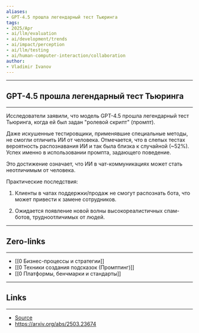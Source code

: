 ```yaml
---
aliases: 
- GPT-4.5 прошла легендарный тест Тьюринга
tags:
- 2025/Apr
- ai/llm/evaluation
- ai/development/trends
- ai/impact/perception
- ai/llm/testing
- ai/human-computer-interaction/collaboration
author:
- Vladimir Ivanov
---
```

-----
##  GPT-4.5 прошла легендарный тест Тьюринга 
-----
Исследователи заявили, что модель GPT-4.5 прошла легендарный тест Тьюринга, когда ей был задан "ролевой скрипт" (промпт).

Даже искушенные тестировщики, применявшие специальные методы, не смогли отличить ИИ от человека. Отмечается, что в слепых тестах вероятность распознавания ИИ и так была близка к случайной (~52%). Успех именно в использовании промпта, задающего поведение.

Это достижение означает, что ИИ в чат-коммуникациях может стать неотличимым от человека.

Практические последствия:

1. Клиенты в чатах поддержки/продаж не смогут распознать бота, что может привести к замене сотрудников.
    
2. Ожидается появление новой волны высокореалистичных спам-ботов, трудноотличимых от людей.

---
## Zero-links
---
- [[0 Бизнес-процессы и стратегии]]
- [[0 Техники создания подсказок (Промптинг)]]
- [[0 Платформы, бенчмарки и стандарты]]

---
## Links
---
- [Source](https://t.me/c/1467914348/61021)
- https://arxiv.org/abs/2503.23674